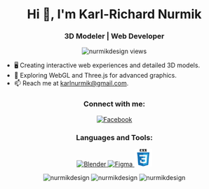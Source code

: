 <h1 align="center">Hi 👋, I'm Karl-Richard Nurmik</h1>
<h3 align="center">3D Modeler | Web Developer</h3>

<p align="center">
  <img src="https://komarev.com/ghpvc/?username=nurmikdesign&color=0e75b6&style=flat" alt="nurmikdesign views" />
</p>

- 🖥️ Creating interactive web experiences and detailed 3D models.
- 🌱 Exploring WebGL and Three.js for advanced graphics.
- 📫 Reach me at [karlnurmik@gmail.com](mailto:karlnurmik@gmail.com).

<h3 align="center">Connect with me:</h3>
<p align="center">
  <a href="https://www.facebook.com/karlrichardnurmik/" target="_blank">
    <img src="https://raw.githubusercontent.com/rahuldkjain/github-profile-readme-generator/master/src/images/icons/Social/facebook.svg" alt="Facebook" height="30" width="40" />
  </a>
</p>

<h3 align="center">Languages and Tools:</h3>
<p align="center">
  <a href="https://www.blender.org/" target="_blank" rel="noreferrer">
    <img src="https://download.blender.org/branding/community/blender_community_badge_white.svg" alt="Blender" width="40" height="40"/>
  </a>
  <a href="https://www.figma.com/" target="_blank" rel="noreferrer">
    <img src="https://www.vectorlogo.zone/logos/figma/figma-icon.svg" alt="Figma" width="40" height="40"/>
  </a>
  <a href="https://www.w3schools.com/css/" target="_blank" rel="noreferrer">
    <img src="https://raw.githubusercontent.com/devicons/devicon/master/icons/css3/css3-original-wordmark.svg" alt="CSS3" width="40" height="40"/>
  </a>
  <!-- Additional icons -->
</p>

<div align="center">
  <img src="https://github-readme-stats.vercel.app/api/top-langs?username=nurmikdesign&show_icons=true&locale=en&layout=compact" alt="nurmikdesign" />
  <img src="https://github-readme-stats.vercel.app/api?username=nurmikdesign&show_icons=true&locale=en" alt="nurmikdesign" />
  <img src="https://github-readme-streak-stats.herokuapp.com/?user=nurmikdesign&" alt="nurmikdesign" />
</div>
